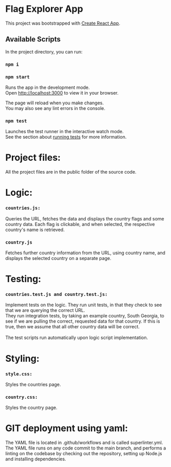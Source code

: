 # Flag Explorer App

This project was bootstrapped with [Create React App](https://github.com/facebook/create-react-app).

## Available Scripts

In the project directory, you can run:
### `npm i`
### `npm start`

Runs the app in the development mode.\
Open [http://localhost:3000](http://localhost:3000) to view it in your browser.

The page will reload when you make changes.\
You may also see any lint errors in the console.

### `npm test`

Launches the test runner in the interactive watch mode.\
See the section about [running tests](https://facebook.github.io/create-react-app/docs/running-tests) for more information.


# Project files:
All the project files are in the public folder of the source code.



# Logic:
### `countries.js:`
Queries the URL, fetches the data and displays the country flags and some country data. Each flag is clickable, and when selected, the respective country's name is retrieved.
### `country.js` 
Fetches further country information from the URL, using country name, and displays the selected country on a separate page.



# Testing:
### `countries.test.js and country.test.js:`
Implement tests on the logic. They run unit tests, in that they check to see that we are querying the correct URL.\
They run integration tests, by taking an example country, South Georgia, to see if we are pulling the correct, requested data for that country. If this is true, then we assume that all other country data will be correct.\
\
The test scripts run automatically upon logic script implementation.


# Styling:
### `style.css:`
Styles the countries page.
### `country.css:`
Styles the country page.


# GIT deployment using yaml:
The YAML file is located in .github/workflows and is called superlinter.yml.\
The YAML file runs on any code commit to the main branch, and performs a linting on the codebase by checking out the repository, setting up Node.js and installing dependencies.


